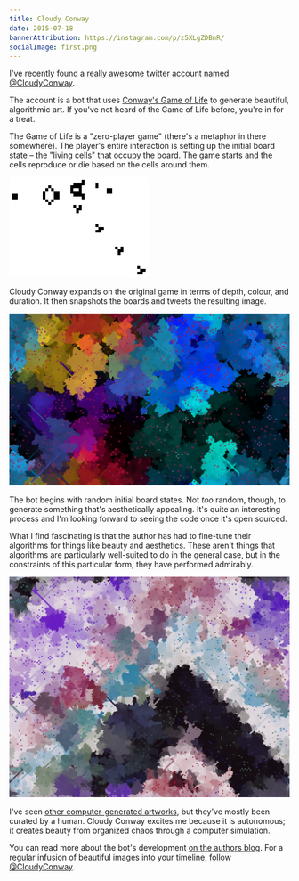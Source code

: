 ```yaml
---
title: Cloudy Conway
date: 2015-07-18
bannerAttribution: https://instagram.com/p/z5XLgZDBnR/
socialImage: first.png
---
```


I've recently found a [really awesome twitter account named @CloudyConway](https://twitter.com/CloudyConway/).

The account is a bot that uses [Conway's Game of Life](https://en.wikipedia.org/wiki/Conway%27s_Game_of_Life) to generate beautiful, algorithmic art. If you've not heard of the Game of Life before, you're in for a treat.

The Game of Life is a "zero-player game" (there's a metaphor in there somewhere). The player's entire interaction is setting up the initial board state – the "living cells" that occupy the board. The game starts and the cells reproduce or die based on the cells around them.

[![Game of Life](game.gif)](https://en.wikipedia.org/wiki/Conway%27s_Game_of_Life#/media/File:Gospers_glider_gun.gif)

Cloudy Conway expands on the original game in terms of depth, colour, and duration. It then snapshots the boards and tweets the resulting image.

[![Can't stop favouriting these](first.png)](https://twitter.com/CloudyConway/status/622055867098206208)

The bot begins with random initial board states. Not _too_ random, though, to generate something that's aesthetically appealing. It's quite an interesting process and I'm looking forward to seeing the code once it's open sourced.

What I find fascinating is that the author has had to fine-tune their algorithms for things like beauty and aesthetics. These aren't things that algorithms are particularly well-suited to do in the general case, but in the constraints of this particular form, they have performed admirably.

[![Beautiful work](second.png)](https://twitter.com/CloudyConway/status/622258687592239105)

I've seen [other computer-generated artworks](/blog/google-street-view-photography/), but they've mostly been curated by a human. Cloudy Conway excites me because it is autonomous; it creates beauty from organized chaos through a computer simulation.

You can read more about the bot's development [on the authors blog](http://www.vexorian.com/2015/05/cloudy-conway.html). For a regular infusion of beautiful images into your timeline, [follow @CloudyConway](https://twitter.com/CloudyConway/).
